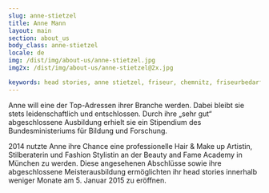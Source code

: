 ```yaml
---
slug: anne-stietzel
title: Anne Mann
layout: main
section: about_us
body_class: anne-stietzel
locale: de
img: /dist/img/about-us/anne-stietzel.jpg
img2x: /dist/img/about-us/anne-stietzel@2x.jpg

keywords: head stories, anne stietzel, friseur, chemnitz, friseurbedarf, beratung, erfolg, persönlichkeit, beauty and fame academy, münchen
---
```

Anne will eine der Top-Adressen ihrer Branche werden. Dabei bleibt sie stets leidenschaftlich und entschlossen. Durch ihre „sehr gut“ abgeschlossene Ausbildung erhielt sie ein Stipendium des Bundesministeriums für Bildung und Forschung.


2014 nutzte Anne ihre Chance eine professionelle Hair & Make up Artistin, Stilberaterin und Fashion Stylistin an der Beauty and Fame Academy in München zu werden. Diese angesehenen Abschlüsse sowie ihre abgeschlossene Meisterausbildung ermöglichten ihr head stories innerhalb weniger Monate am 5. Januar 2015 zu eröffnen.
